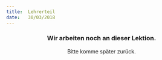 ```yaml
---
title:  Lehrerteil
date:   30/03/2018
---
```


### <center>Wir arbeiten noch an dieser Lektion.</center>
<center>Bitte komme später zurück.</center>